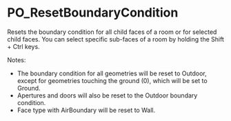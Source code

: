 # PO_ResetBoundaryCondition

Resets the boundary condition for all child faces of a room or for selected child faces. You can select specific sub-faces of a room by holding the Shift + Ctrl keys.

Notes:
- The boundary condition for all geometries will be reset to Outdoor, except for geometries touching the ground (0), which will be set to Ground.
- Apertures and doors will also be reset to the Outdoor boundary condition.
- Face type with AirBoundary will be reset to Wall.

